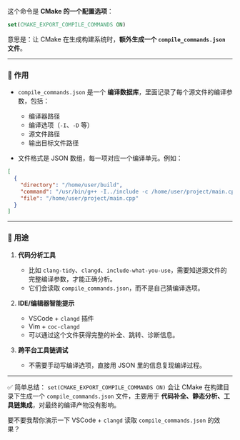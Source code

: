 这个命令是 **CMake 的一个配置选项**：

```cmake
set(CMAKE_EXPORT_COMPILE_COMMANDS ON)
```

意思是：让 CMake 在生成构建系统时，**额外生成一个 `compile_commands.json` 文件**。

---

### 📌 作用

* `compile_commands.json` 是一个 **编译数据库**，里面记录了每个源文件的编译参数，包括：

  * 编译器路径
  * 编译选项（`-I`、`-D` 等）
  * 源文件路径
  * 输出目标文件路径

* 文件格式是 JSON 数组，每一项对应一个编译单元。例如：

```json
[
  {
    "directory": "/home/user/build",
    "command": "/usr/bin/g++ -I../include -c /home/user/project/main.cpp -o CMakeFiles/app.dir/main.o",
    "file": "/home/user/project/main.cpp"
  }
]
```

---

### 📌 用途

1. **代码分析工具**

   * 比如 `clang-tidy`、`clangd`、`include-what-you-use`，需要知道源文件的完整编译参数，才能正确分析。
   * 它们会读取 `compile_commands.json`，而不是自己猜编译选项。

2. **IDE/编辑器智能提示**

   * VSCode + `clangd` 插件
   * Vim + `coc-clangd`
   * 可以通过这个文件获得完整的补全、跳转、诊断信息。

3. **跨平台工具链调试**

   * 不需要手动写编译选项，直接用 JSON 里的信息复现编译过程。

---

✅ 简单总结：
`set(CMAKE_EXPORT_COMPILE_COMMANDS ON)` 会让 CMake 在构建目录下生成一个 `compile_commands.json` 文件，主要用于 **代码补全、静态分析、工具链集成**，对最终的编译产物没有影响。

要不要我帮你演示一下 VSCode + `clangd` 读取 `compile_commands.json` 的效果？

